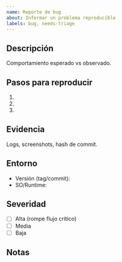 ```yaml
---
name: Reporte de bug
about: Informar un problema reproducible
labels: bug, needs-triage
---
```


## Descripción
Comportamiento esperado vs observado.

## Pasos para reproducir
1.
2.
3.

## Evidencia
Logs, screenshots, hash de commit.

## Entorno
- Versión (tag/commit):
- SO/Runtime:

## Severidad
- [ ] Alta (rompe flujo crítico)
- [ ] Media
- [ ] Baja

## Notas
